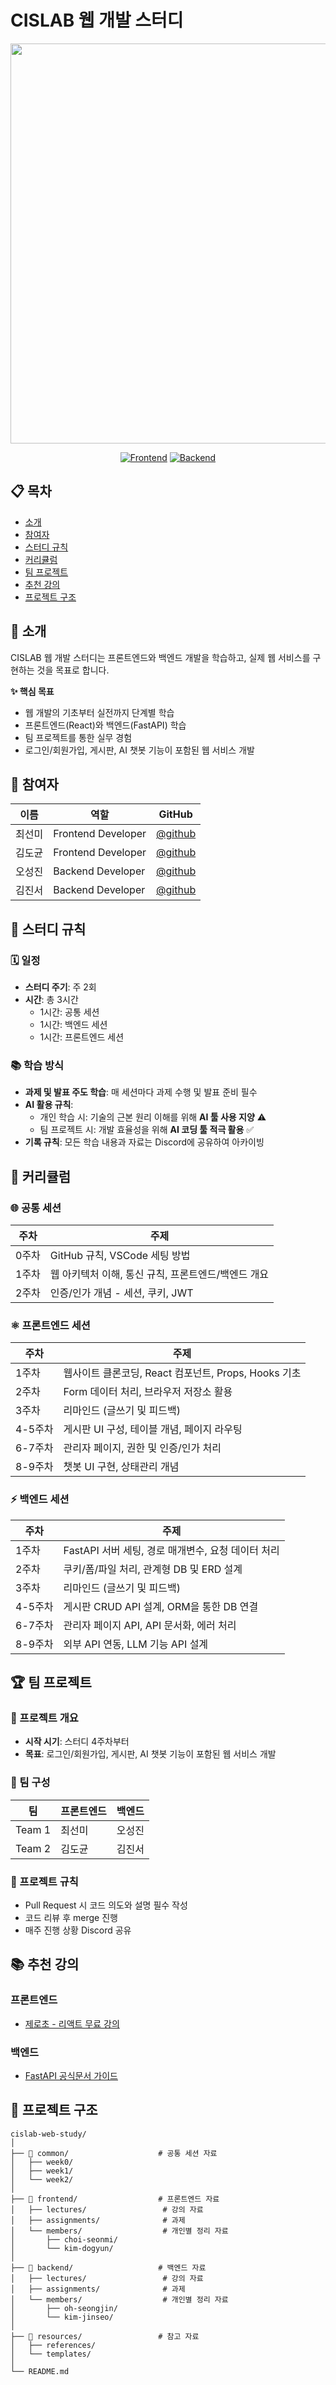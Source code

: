 # CISLAB 웹 개발 스터디

<div align="center">

  <img style="width:40rem" src="https://cislab.cau.ac.kr/images/assets/logo.png"/>
  
  [![Frontend](https://img.shields.io/badge/Frontend-React-61DAFB?style=for-the-badge&logo=react&logoColor=white)](https://reactjs.org/)
  [![Backend](https://img.shields.io/badge/Backend-FastAPI-009688?style=for-the-badge&logo=fastapi&logoColor=white)](https://fastapi.tiangolo.com/)
  
</div>

## 📋 목차
- [소개](#-소개)
- [참여자](#-참여자)
- [스터디 규칙](#-스터디-규칙)
- [커리큘럼](#-커리큘럼)
- [팀 프로젝트](#-팀-프로젝트)
- [추천 강의](#-추천-강의)
- [프로젝트 구조](#-프로젝트-구조)

## 🎯 소개

CISLAB 웹 개발 스터디는 프론트엔드와 백엔드 개발을 학습하고, 실제 웹 서비스를 구현하는 것을 목표로 합니다. 

**✨ 핵심 목표**
- 웹 개발의 기초부터 실전까지 단계별 학습
- 프론트엔드(React)와 백엔드(FastAPI) 학습
- 팀 프로젝트를 통한 실무 경험
- 로그인/회원가입, 게시판, AI 챗봇 기능이 포함된 웹 서비스 개발

## 👥 참여자

| 이름 | 역할 | GitHub |
|------|------|--------|
| 최선미 | Frontend Developer | [@github](https://github.com/) |
| 김도균 | Frontend Developer | [@github](https://github.com/) |
| 오성진 | Backend Developer | [@github](https://github.com/) |
| 김진서 | Backend Developer | [@github](https://github.com/) |

## 📌 스터디 규칙

### 🗓️ 일정
- **스터디 주기**: 주 2회
- **시간**: 총 3시간
  - 1시간: 공통 세션
  - 1시간: 백엔드 세션
  - 1시간: 프론트엔드 세션

### 📚 학습 방식
- **과제 및 발표 주도 학습**: 매 세션마다 과제 수행 및 발표 준비 필수
- **AI 활용 규칙**:
  - 개인 학습 시: 기술의 근본 원리 이해를 위해 **AI 툴 사용 지양** ⚠️
  - 팀 프로젝트 시: 개발 효율성을 위해 **AI 코딩 툴 적극 활용** ✅
- **기록 규칙**: 모든 학습 내용과 자료는 Discord에 공유하여 아카이빙

## 📖 커리큘럼

### 🌐 공통 세션
| 주차 | 주제 |
|------|------|
| 0주차 | GitHub 규칙, VSCode 세팅 방법 |
| 1주차 | 웹 아키텍처 이해, 통신 규칙, 프론트엔드/백엔드 개요 |
| 2주차 | 인증/인가 개념 - 세션, 쿠키, JWT |

### ⚛️ 프론트엔드 세션
| 주차 | 주제 |
|------|------|
| 1주차 | 웹사이트 클론코딩, React 컴포넌트, Props, Hooks 기초 |
| 2주차 | Form 데이터 처리, 브라우저 저장소 활용 |
| 3주차 | 리마인드 (글쓰기 및 피드백) |
| 4-5주차 | 게시판 UI 구성, 테이블 개념, 페이지 라우팅 |
| 6-7주차 | 관리자 페이지, 권한 및 인증/인가 처리 |
| 8-9주차 | 챗봇 UI 구현, 상태관리 개념 |

### ⚡ 백엔드 세션
| 주차 | 주제 |
|------|------|
| 1주차 | FastAPI 서버 세팅, 경로 매개변수, 요청 데이터 처리 |
| 2주차 | 쿠키/폼/파일 처리, 관계형 DB 및 ERD 설계 |
| 3주차 | 리마인드 (글쓰기 및 피드백) |
| 4-5주차 | 게시판 CRUD API 설계, ORM을 통한 DB 연결 |
| 6-7주차 | 관리자 페이지 API, API 문서화, 에러 처리 |
| 8-9주차 | 외부 API 연동, LLM 기능 API 설계 |

## 🏆 팀 프로젝트

### 🎯 프로젝트 개요
- **시작 시기**: 스터디 4주차부터
- **목표**: 로그인/회원가입, 게시판, AI 챗봇 기능이 포함된 웹 서비스 개발

### 👥 팀 구성
| 팀 | 프론트엔드 | 백엔드 |
|----|-----------|--------|
| Team 1 | 최선미 | 오성진 |
| Team 2 | 김도균 | 김진서 |

### 📝 프로젝트 규칙
- Pull Request 시 코드 의도와 설명 필수 작성
- 코드 리뷰 후 merge 진행
- 매주 진행 상황 Discord 공유

## 📚 추천 강의

### 프론트엔드
- [제로초 - 리액트 무료 강의](https://inf.run/LWuoL)

### 백엔드
- [FastAPI 공식문서 가이드](https://fastapi.tiangolo.com/ko/tutorial/first-steps/)

## 📁 프로젝트 구조

```
cislab-web-study/
│
├── 📂 common/                    # 공통 세션 자료
│   ├── week0/
│   ├── week1/
│   └── week2/
│
├── 📂 frontend/                  # 프론트엔드 자료
│   ├── lectures/                 # 강의 자료
│   ├── assignments/              # 과제
│   └── members/                  # 개인별 정리 자료
│       ├── choi-seonmi/
│       └── kim-dogyun/
│
├── 📂 backend/                   # 백엔드 자료
│   ├── lectures/                 # 강의 자료
│   ├── assignments/              # 과제
│   └── members/                  # 개인별 정리 자료
│       ├── oh-seongjin/
│       └── kim-jinseo/
│
├── 📂 resources/                 # 참고 자료
│   ├── references/
│   └── templates/
│
└── README.md
```
